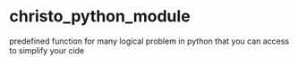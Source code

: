 # christo_python_module
predefined function for many logical problem in python that you can access to simplify your cide
